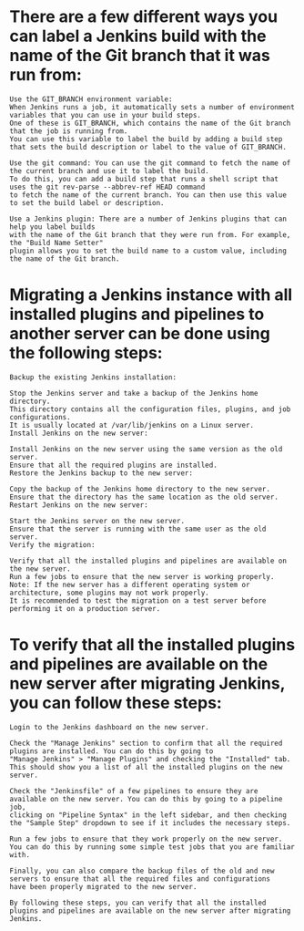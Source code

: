 # There are a few different ways you can label a Jenkins build with the name of the Git branch that it was run from:

    Use the GIT_BRANCH environment variable: 
    When Jenkins runs a job, it automatically sets a number of environment variables that you can use in your build steps. 
    One of these is GIT_BRANCH, which contains the name of the Git branch that the job is running from. 
    You can use this variable to label the build by adding a build step that sets the build description or label to the value of GIT_BRANCH.

    Use the git command: You can use the git command to fetch the name of the current branch and use it to label the build. 
    To do this, you can add a build step that runs a shell script that uses the git rev-parse --abbrev-ref HEAD command 
    to fetch the name of the current branch. You can then use this value to set the build label or description.

    Use a Jenkins plugin: There are a number of Jenkins plugins that can help you label builds 
    with the name of the Git branch that they were run from. For example, the "Build Name Setter" 
    plugin allows you to set the build name to a custom value, including the name of the Git branch.


# Migrating a Jenkins instance with all installed plugins and pipelines to another server can be done using the following steps:

    Backup the existing Jenkins installation:

    Stop the Jenkins server and take a backup of the Jenkins home directory.
    This directory contains all the configuration files, plugins, and job configurations.
    It is usually located at /var/lib/jenkins on a Linux server.
    Install Jenkins on the new server:

    Install Jenkins on the new server using the same version as the old server.
    Ensure that all the required plugins are installed.
    Restore the Jenkins backup to the new server:

    Copy the backup of the Jenkins home directory to the new server.
    Ensure that the directory has the same location as the old server.
    Restart Jenkins on the new server:

    Start the Jenkins server on the new server.
    Ensure that the server is running with the same user as the old server.
    Verify the migration:

    Verify that all the installed plugins and pipelines are available on the new server.
    Run a few jobs to ensure that the new server is working properly.
    Note: If the new server has a different operating system or architecture, some plugins may not work properly. 
    It is recommended to test the migration on a test server before performing it on a production server.
    
# To verify that all the installed plugins and pipelines are available on the new server after migrating Jenkins, you can follow these steps:

    Login to the Jenkins dashboard on the new server.

    Check the "Manage Jenkins" section to confirm that all the required plugins are installed. You can do this by going to 
    "Manage Jenkins" > "Manage Plugins" and checking the "Installed" tab. This should show you a list of all the installed plugins on the new server.

    Check the "Jenkinsfile" of a few pipelines to ensure they are available on the new server. You can do this by going to a pipeline job, 
    clicking on "Pipeline Syntax" in the left sidebar, and then checking the "Sample Step" dropdown to see if it includes the necessary steps.

    Run a few jobs to ensure that they work properly on the new server. You can do this by running some simple test jobs that you are familiar with.

    Finally, you can also compare the backup files of the old and new servers to ensure that all the required files and configurations 
    have been properly migrated to the new server.

    By following these steps, you can verify that all the installed plugins and pipelines are available on the new server after migrating Jenkins.
